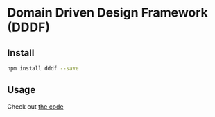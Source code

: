 # Domain Driven Design Framework (DDDF)

## Install

```bash
npm install dddf --save
```

## Usage

Check out [the code](./src)

